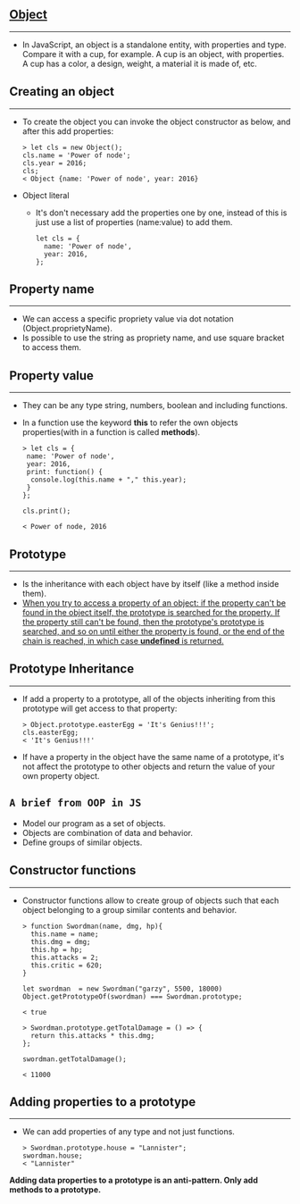 ## [Object](https://developer.mozilla.org/en-US/docs/Web/JavaScript/Guide/Working_with_Objects)
---
 - In JavaScript, an object is a standalone entity, with properties and type. Compare it with a cup, for example. A cup is an object, with properties. A cup has a color, a design, weight, a material it is made of, etc.

## Creating an object
---
 - To create the object you can invoke the object constructor as below, and after this add properties:
   ```
   > let cls = new Object();
   cls.name = 'Power of node';
   cls.year = 2016;
   cls;
   < Object {name: 'Power of node', year: 2016}
   ```

- Object literal
  - It's don't necessary add the properties one by one, instead of this is just use a list of properties (name:value) to add them.

     ```
     let cls = {
       name: 'Power of node',
       year: 2016,
     };
     ```
## Property name
---
 - We can access a specific propriety value via dot notation (Object.proprietyName).
 - Is possible to use the string as propriety name, and use 
 square bracket to access them.

## Property value
---
 - They can be any type string, numbers, boolean and including functions.
 - In a function use the keyword **this** to refer the own objects properties(with in a function is called **methods**).

   ```
   > let cls = {
    name: 'Power of node',
    year: 2016,
    print: function() {
     console.log(this.name + "," this.year);
    }
   };

   cls.print();

   < Power of node, 2016
   ```
## Prototype
---
  - Is the inheritance with each object have by itself (like a method inside them).
  - [When you try to access a property of an object: if the property can't be found in the object itself, the prototype is searched for the property. If the property still can't be found, then the prototype's prototype is searched, and so on until either the property is found, or the end of the chain is reached, in which case **undefined** is returned.](https://developer.mozilla.org/en-US/docs/Learn/JavaScript/Objects/Object_prototypes#:~:text=When%20you%20try,undefined%20is%20returned.)

## Prototype Inheritance
---
  - If add a property to a prototype, all of the objects inheriting from this prototype will get access to that property:

      ```
      > Object.prototype.easterEgg = 'It's Genius!!!';
      cls.easterEgg;
      < 'It's Genius!!!'
      ```
  - If have a property in the object have the same name of a prototype, it's not affect the prototype to other objects and return the value of your own property object.

```A brief from OOP in JS```
-
  - Model our program as a set of objects.
  - Objects are combination of data and behavior.
  - Define groups of similar objects.

## Constructor functions 
---
 - Constructor functions allow to create  group of objects such that each object belonging to a group similar contents and behavior.

    ```
    > function Swordman(name, dmg, hp){
      this.name = name;
      this.dmg = dmg;
      this.hp = hp;
      this.attacks = 2;
      this.critic = 620;
    }

    let swordman  = new Swordman("garzy", 5500, 18000)
    Object.getPrototypeOf(swordman) === Swordman.prototype;

    < true

    > Swordman.prototype.getTotalDamage = () => {
      return this.attacks * this.dmg;
    };

    swordman.getTotalDamage();

    < 11000
    ```

## Adding properties to a prototype
---
 - We can add properties of any type and not just functions.
    ```
    > Swordman.prototype.house = "Lannister";
    swordman.house;
    < "Lannister"
    ```
  **Adding data properties to a prototype is an anti-pattern. Only add methods to a prototype.**